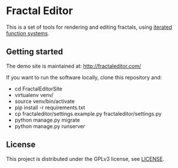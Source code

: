 # Fractal Editor

This is a set of tools for rendering and editing fractals, using [iterated function systems](https://en.wikipedia.org/wiki/Iterated_function_system).

## Getting started

The demo site is maintained at: http://fractaleditor.com/

If you want to run the software locally, clone this repository and:

* cd FractalEditorSite
* virtualenv venv/
* source venv/bin/activate
* pip install -r requirements.txt
* cp fractaleditor/settings.example.py fractaleditor/settings.py
* python manage.py migrate
* python manage.py runserver

## License

This project is distributed under the GPLv3 license, see [LICENSE](LICENSE).

